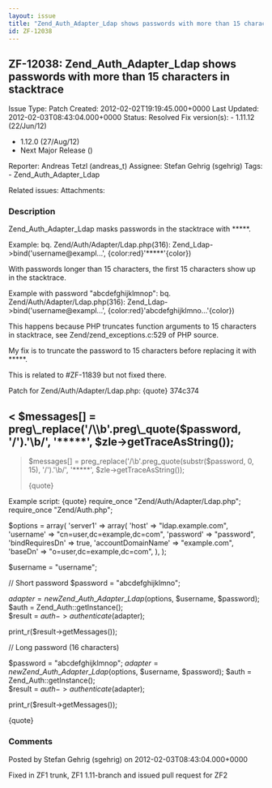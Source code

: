 ```yaml
---
layout: issue
title: "Zend_Auth_Adapter_Ldap shows passwords with more than 15 characters in stacktrace"
id: ZF-12038
---
```


ZF-12038: Zend\_Auth\_Adapter\_Ldap shows passwords with more than 15 characters in stacktrace
----------------------------------------------------------------------------------------------

 Issue Type: Patch Created: 2012-02-02T19:19:45.000+0000 Last Updated: 2012-02-03T08:43:04.000+0000 Status: Resolved Fix version(s): - 1.11.12 (22/Jun/12)
- 1.12.0 (27/Aug/12)
- Next Major Release ()
 
 Reporter:  Andreas Tetzl (andreas\_t)  Assignee:  Stefan Gehrig (sgehrig)  Tags: - Zend\_Auth\_Adapter\_Ldap
 
 Related issues: 
 Attachments: 
### Description

Zend\_Auth\_Adapter\_Ldap masks passwords in the stacktrace with \*\*\*\*\*.

Example: bq. Zend/Auth/Adapter/Ldap.php(316): Zend\_Ldap->bind('username@exampl...', {color:red}'\*\*\*\*\*'{color})

With passwords longer than 15 characters, the first 15 characters show up in the stacktrace.

Example with password "abcdefghijklmnop": bq. Zend/Auth/Adapter/Ldap.php(316): Zend\_Ldap->bind('username@exampl...', {color:red}'abcdefghijklmno...'{color})

This happens because PHP truncates function arguments to 15 characters in stacktrace, see Zend/zend\_exceptions.c:529 of PHP source.

My fix is to truncate the password to 15 characters before replacing it with \*\*\*\*\*.

This is related to #ZF-11839 but not fixed there.

Patch for Zend/Auth/Adapter/Ldap.php: {quote} 374c374

< $messages[] = preg\_replace('/\\b'.preg\_quote($password, '/').'\\b/', '\*\*\*\*\*', $zle->getTraceAsString());
-----------------------------------------------------------------------------------------------------------------

> $messages[] = preg_replace('/\b'.preg_quote(substr($password, 0, 15), '/').'\b/', '*****', $zle->getTraceAsString());
> 
> 
> {quote}

Example script: {quote} require\_once "Zend/Auth/Adapter/Ldap.php"; require\_once "Zend/Auth.php";

$options = array( 'server1' => array( 'host' => "ldap.example.com", 'username' => "cn=user,dc=example,dc=com", 'password' => "password", 'bindRequiresDn' => true, 'accountDomainName' => "example.com", 'baseDn' => "o=user,dc=example,dc=com", ), );

$username = "username";

// Short password $password = "abcdefghijklmno";

$adapter = new Zend\_Auth\_Adapter\_Ldap($options, $username, $password); $auth = Zend\_Auth::getInstance();  
 $result = $auth->authenticate($adapter);

print\_r($result->getMessages());

// Long password (16 characters)

$password = "abcdefghijklmnop"; $adapter = new Zend\_Auth\_Adapter\_Ldap($options, $username, $password); $auth = Zend\_Auth::getInstance();  
 $result = $auth->authenticate($adapter);

print\_r($result->getMessages());

{quote}

 

 

### Comments

Posted by Stefan Gehrig (sgehrig) on 2012-02-03T08:43:04.000+0000

Fixed in ZF1 trunk, ZF1 1.11-branch and issued pull request for ZF2

 

 